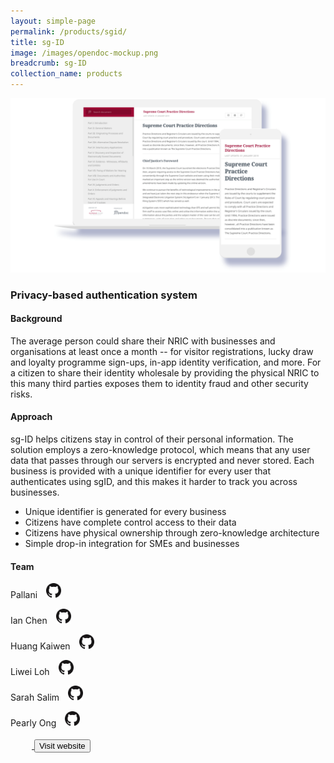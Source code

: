 ```yaml
---
layout: simple-page
permalink: /products/sgid/
title: sg-ID
image: /images/opendoc-mockup.png
breadcrumb: sg-ID
collection_name: products
---
```


![github](/images/opendoc-mockup.PNG)

### Privacy-based authentication system

#### Background 

The average person could share their NRIC with businesses and organisations at least once a month -- for visitor registrations, lucky draw and loyalty programme sign-ups, in-app identity verification, and more. For a citizen to share their identity wholesale by providing the physical NRIC to this many third parties exposes them to identity fraud and other security risks.

#### Approach

sg-ID helps citizens stay in control of their personal information. The solution employs a zero-knowledge protocol, which means that any user data that passes through our servers is encrypted and never stored. Each business is provided with a unique identifier for every user that authenticates using sgID, and this makes it harder to track you across businesses.

* Unique identifier is generated for every business
* Citizens have complete control access to their data
* Citizens have physical ownership through zero-knowledge architecture
* Simple drop-in integration for SMEs and businesses 


#### Team

Pallani <a href="https://github.com/pallani" style="display: inline-block; width: 24px; height: 24px; margin-bottom: -5px; margin-left: 10px;">
    <img border="0" alt="Github account" src="/images/Github-Mark-32px.png">
</a>

Ian Chen <a href="https://github.com/pregnantboy" style="display: inline-block; width: 24px; height: 24px; margin-bottom: -5px; margin-left: 10px;">
    <img border="0" alt="Github account" src="/images/Github-Mark-32px.png">
</a>

Huang Kaiwen <a href="https://github.com/huangkaiw3n" style="display: inline-block; width: 24px; height: 24px; margin-bottom: -5px; margin-left: 10px;">
    <img border="0" alt="Github account" src="/images/Github-Mark-32px.png">
</a>

Liwei Loh <a href="https://github.com/iewil" style="display: inline-block; width: 24px; height: 24px; margin-bottom: -5px; margin-left: 10px;">
    <img border="0" alt="Github account" src="/images/Github-Mark-32px.png">
</a>

Sarah Salim <a href="https://github.com/sarahsalim" style="display: inline-block; width: 24px; height: 24px; margin-bottom: -5px; margin-left: 10px;">
    <img border="0" alt="Github account" src="/images/Github-Mark-32px.png">
</a>

Pearly Ong <a href="https://github.com/pearlyong" style="display: inline-block; width: 24px; height: 24px; margin-bottom: -5px; margin-left: 10px;">
    <img border="0" alt="Github account" src="/images/Github-Mark-32px.png">


<a href="https://opendoc.sg/" target="_blank">
    <button class="bp-button is-secondary is-medium has-text-white is-uppercase search-button">
        Visit website
    </button>
</a>
